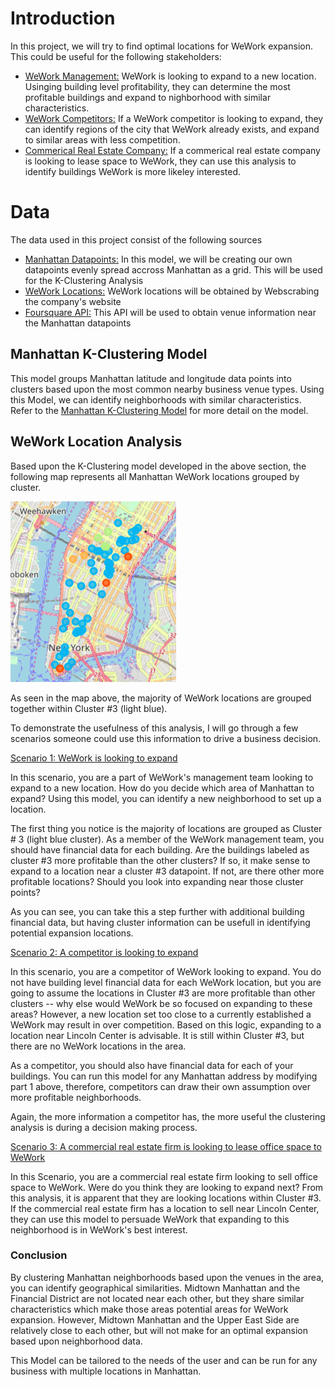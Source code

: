 # Introduction
In this project, we will try to find optimal locations for WeWork expansion. This could be useful for the following stakeholders:
* <ins>WeWork Management:</ins> WeWork is looking to expand to a new location. Usinging building level profitability, they can determine the most profitable buildings and expand to nighborhood with similar characteristics.
* <ins>WeWork Competitors:</ins> If a WeWork competitor is looking to expand, they can identify regions of the city that WeWork already exists, and expand to similar areas with less competition.
* <ins>Commerical Real Estate Company:</ins> If a commerical real estate company is looking to lease space to WeWork, they can use this analysis to identify buildings WeWork is more likeley interested.

# Data
The data used in this project consist of the following sources
* <ins>Manhattan Datapoints:</ins> In this model, we will be creating our own datapoints evenly spread accross Manhattan as a grid. This will be used for the K-Clustering Analysis
* <ins>WeWork Locations:</ins> WeWork locations will be obtained by Webscrabing the company's website
* <ins>Foursquare API:</ins> This API will be used to obtain venue information near the Manhattan datapoints

## Manhattan K-Clustering Model
This model groups Manhattan latitude and longitude data points into clusters based upon the most common nearby business venue types. Using this Model, we can identify neighborhoods with similar characteristics. Refer to the [Manhattan K-Clustering Model](https://github.com/derekvogt3/Manhattan-K-Clustering-Model/blob/master/Manhattan%20K-Clustering%20Model%20-%20WeWork.ipynb) for more detail on the model.

## WeWork Location Analysis
Based upon the K-Clustering model developed in the above section, the following map represents all Manhattan WeWork locations grouped by cluster.

![Image of WeWork](https://raw.githubusercontent.com/derekvogt3/Manhattan-K-Clustering-Model/master/Screen%20Shot%202020-03-31%20at%201.17.50%20PM.png)

As seen in the map above, the majority of WeWork locations are grouped together within Cluster \#3 (light blue).

To demonstrate the usefulness of this analysis, I will go through a few scenarios someone could use this information to drive a business decision.

<ins>Scenario 1: WeWork is looking to expand</ins>

In this scenario, you are a part of WeWork's management team looking to expand to a new location. How do you decide which area of Manhattan to expand? Using this model, you can identify a new neighborhood to set up a location. 

The first thing you notice is the majority of locations are grouped as Cluster \# 3 (light blue cluster). As a member of the WeWork management team, you should have financial data for each building. Are the buildings labeled as cluster \#3 more profitable than the other clusters? If so, it make sense to expand to a location near a cluster \#3 datapoint. If not, are there other more profitable locations? Should you look into expanding near those cluster points?

As you can see, you can take this a step further with additional building financial data, but having cluster information can be usefull in identifying potential expansion locations.

<ins>Scenario 2: A competitor is looking to expand</ins>

In this scenario, you are a competitor of WeWork looking to expand. You do not have building level financial data for each WeWork location, but you are going to assume the locations in Cluster \#3 are more profitable than other clusters -- why else would WeWork be so focused on expanding to these areas? However, a new location set too close to a currently established a WeWork may result in over competition. Based on this logic, expanding to a location near Lincoln Center is advisable. It is still within Cluster \#3, but there are no WeWork locations in the area.


As a competitor, you should also have financial data for each of your buildings. You can run this model for any Manhattan address by modifying part 1 above, therefore, competitors can draw their own assumption over more profitable neighborhoods. 

Again, the more information a competitor has, the more useful the clustering analysis is during a decision making process. 


<ins>Scenario 3: A commercial real estate firm is looking to lease office space to WeWork</ins>

In this Scenario, you are a commercial real estate firm looking to sell office space to WeWork. Were do you think they are looking to expand next? From this analysis, it is apparent that they are looking locations within Cluster \#3. If the commercial real estate firm has a location to sell near Lincoln Center, they can use this model to persuade WeWork that expanding to this neighborhood is in WeWork's best interest. 

### Conclusion

By clustering Manhattan neighborhoods based upon the venues in the area, you can identify geographical similarities. Midtown Manhattan and the Financial District are not located near each other, but they share similar characteristics which make those areas potential areas for WeWork expansion. However, Midtown Manhattan and the Upper East Side are relatively close to each other, but will not make for an optimal expansion based upon neighborhood data.

This Model can be tailored to the needs of the user and can be run for any business with multiple locations in Manhattan.
